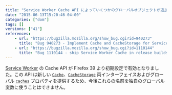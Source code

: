 ```yaml
---
title: "Service Worker Cache API によっていくつかのグローバルオブジェクトが追加されました"
date: "2015-06-13T15:20:46-04:00"
categories: ["dom"]
tags: []
versions: ["41"]
references:
    - url: "https://bugzilla.mozilla.org/show_bug.cgi?id=940273"
      title: "Bug 940273 - Implement Cache and CacheStorage for ServiceWorkers"
    - url: "https://bugzilla.mozilla.org/show_bug.cgi?id=1110144"
      title: "Bug 1110144 - ship Service Worker Cache in release builds"
---
```

[Service Worker](https://developer.mozilla.org/docs/Web/API/ServiceWorker_API) の Cache API が Firefox 39 より初期設定で有効となりました。この API は新しい [`Cache`](https://developer.mozilla.org/docs/Web/API/Cache)、[`CacheStorage`](https://developer.mozilla.org/docs/Web/API/CacheStorage) 両インターフェイスおよびグローバル [`caches`](https://developer.mozilla.org/docs/Web/API/WorkerGlobalScope/caches) プロパティを提供するため、今後これらの名前を独自のグローバル変数に使うことはできません。
